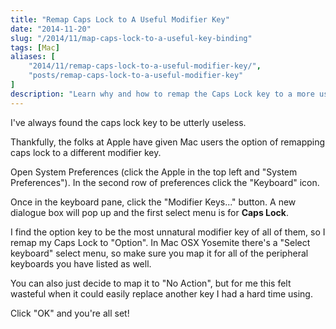 ```yaml
---
title: "Remap Caps Lock to A Useful Modifier Key"
date: "2014-11-20"
slug: "/2014/11/map-caps-lock-to-a-useful-key-binding"
tags: [Mac]
aliases: [
    "2014/11/remap-caps-lock-to-a-useful-modifier-key/",
    "posts/remap-caps-lock-to-a-useful-modifier-key"
]
description: "Learn why and how to remap the Caps Lock key to a more useful modifier key."
---
```


I've always found the caps lock key to be utterly useless.

Thankfully, the folks at Apple have given Mac users the option of remapping caps lock to a different modifier key.

Open System Preferences (click the Apple in the top left and "System Preferences"). In the second row of preferences click the "Keyboard" icon.

Once in the keyboard pane, click the "Modifier Keys..." button. A new dialogue box will pop up and the first select menu is for **Caps Lock**.

I find the option key to be the most unnatural modifier key of all of them, so I remap my Caps Lock to "Option". In Mac OSX Yosemite there's a "Select keyboard" select menu, so make sure you map it for all of the peripheral keyboards you have listed as well.

You can also just decide to map it to "No Action", but for me this felt wasteful when it could easily replace another key I had a hard time using.

Click "OK" and you're all set!
